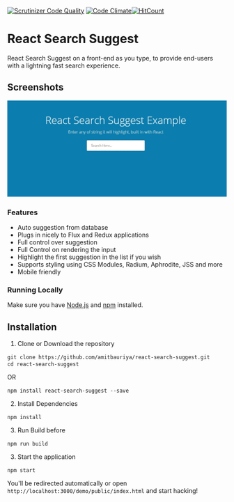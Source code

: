[![Scrutinizer Code Quality](https://scrutinizer-ci.com/g/amitbauriya/react-search-suggest/badges/quality-score.png?b=master)](https://scrutinizer-ci.com/g/amitbauriya/react-search-suggest/?branch=master)
[![Code Climate](https://codeclimate.com/github/amitbauriya/react-search-suggest/badges/gpa.svg)](https://codeclimate.com/github/amitbauriya/react-search-suggest)[![HitCount](http://hits.dwyl.io/amitbauriya/react-search-suggest.svg)](http://hits.dwyl.io/amitbauriya/react-search-suggest)


# React Search Suggest

React Search Suggest on a front-end as you type, to provide end-users with a lightning fast search experience.

## Screenshots

![Screenshot](https://raw.githubusercontent.com/amitbauriya/react-search-suggest/master/react-search-suggest-gif.gif)


### Features

* Auto suggestion from database
* Plugs in nicely to Flux and Redux applications
* Full control over suggestion
* Full Control on rendering the input
* Highlight the first suggestion in the list if you wish
* Supports styling using CSS Modules, Radium, Aphrodite, JSS and more
* Mobile friendly

### Running Locally
Make sure you have [Node.js](https://nodejs.org/) and [npm](https://www.npmjs.com/) installed.

## Installation

1. Clone or Download the repository
```shell
git clone https://github.com/amitbauriya/react-search-suggest.git
cd react-search-suggest
```

OR

```shell
npm install react-search-suggest --save
```

2. Install Dependencies
```shell
npm install
```

3. Run Build before
```shell
npm run build
```

3. Start the application
```shell
npm start
```
You'll be redirected automatically or open ```http://localhost:3000/demo/public/index.html``` and start hacking!
